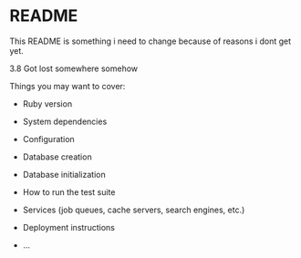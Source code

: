 # README

This README is something i need to change because of reasons i dont get yet.

3.8 Got lost somewhere somehow

Things you may want to cover:

* Ruby version

* System dependencies

* Configuration

* Database creation

* Database initialization

* How to run the test suite

* Services (job queues, cache servers, search engines, etc.)

* Deployment instructions

* ...
